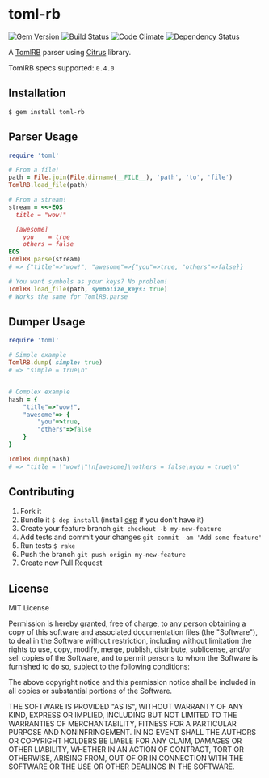 toml-rb
=======

[![Gem Version](https://badge.fury.io/rb/toml-rb.svg)](http://badge.fury.io/rb/toml-rb)
[![Build Status](https://travis-ci.org/emancu/toml-rb.svg)](https://travis-ci.org/emancu/toml-rb)
[![Code Climate](https://codeclimate.com/github/emancu/toml-rb/badges/gpa.svg)](https://codeclimate.com/github/emancu/toml-rb)
[![Dependency Status](https://gemnasium.com/emancu/toml-rb.svg)](https://gemnasium.com/emancu/toml-rb)

A [TomlRB](https://github.com/toml-lang/toml) parser using [Citrus](http://mjackson.github.io/citrus) library.

TomlRB specs supported: `0.4.0`

Installation
------------

    $ gem install toml-rb

Parser Usage
------------

```ruby
require 'toml'

# From a file!
path = File.join(File.dirname(__FILE__), 'path', 'to', 'file')
TomlRB.load_file(path)

# From a stream!
stream = <<-EOS
  title = "wow!"

  [awesome]
    you    = true
    others = false
EOS
TomlRB.parse(stream)
# => {"title"=>"wow!", "awesome"=>{"you"=>true, "others"=>false}}

# You want symbols as your keys? No problem!
TomlRB.load_file(path, symbolize_keys: true) 
# Works the same for TomlRB.parse
```

Dumper Usage
------------

```ruby
require 'toml'

# Simple example
TomlRB.dump( simple: true)
# => "simple = true\n"


# Complex example
hash = { 
    "title"=>"wow!", 
    "awesome"=> {
        "you"=>true, 
        "others"=>false
    }
}

TomlRB.dump(hash)
# => "title = \"wow!\"\n[awesome]\nothers = false\nyou = true\n"
```

Contributing
------------

1. Fork it
2. Bundle it `$ dep install` (install [dep](https://github.com/cyx/dep) if you don't have it)
3. Create your feature branch `git checkout -b my-new-feature`
4. Add tests and commit your changes `git commit -am 'Add some feature'`
5. Run tests `$ rake`
6. Push the branch `git push origin my-new-feature`
7. Create new Pull Request

License
-------

MIT License

Permission is hereby granted, free of charge, to any person obtaining
a copy of this software and associated documentation files (the
"Software"), to deal in the Software without restriction, including
without limitation the rights to use, copy, modify, merge, publish,
distribute, sublicense, and/or sell copies of the Software, and to
permit persons to whom the Software is furnished to do so, subject to
the following conditions:

The above copyright notice and this permission notice shall be
included in all copies or substantial portions of the Software.

THE SOFTWARE IS PROVIDED "AS IS", WITHOUT WARRANTY OF ANY KIND,
EXPRESS OR IMPLIED, INCLUDING BUT NOT LIMITED TO THE WARRANTIES OF
MERCHANTABILITY, FITNESS FOR A PARTICULAR PURPOSE AND
NONINFRINGEMENT. IN NO EVENT SHALL THE AUTHORS OR COPYRIGHT HOLDERS BE
LIABLE FOR ANY CLAIM, DAMAGES OR OTHER LIABILITY, WHETHER IN AN ACTION
OF CONTRACT, TORT OR OTHERWISE, ARISING FROM, OUT OF OR IN CONNECTION
WITH THE SOFTWARE OR THE USE OR OTHER DEALINGS IN THE SOFTWARE.
